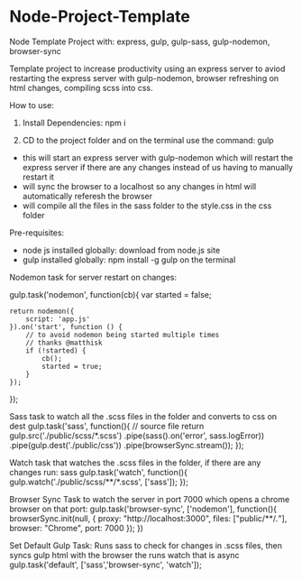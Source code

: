 # Node-Project-Template
Node Template Project with: express, gulp, gulp-sass, gulp-nodemon, browser-sync

Template project to increase productivity using an express server to aviod restarting the express server with gulp-nodemon, browser refreshing on html changes, compiling scss into css.

How to use:

1) Install Dependencies: npm i

2) CD to the project folder and on the terminal use the command: gulp
- this will start an express server with gulp-nodemon which will restart the express server if there are any changes instead of us having to manually restart it
- will sync the browser to a localhost so any changes in html will automatically referesh the browser
- will compile all the files in the sass folder to the style.css in the css folder

Pre-requisites:
- node js installed globally: download from node.js site
- gulp installed globally: npm install -g gulp on the terminal



Nodemon task for server restart on changes:

gulp.task('nodemon', function(cb){
    var started = false;
    
	return nodemon({
		script: 'app.js'
	}).on('start', function () {
		// to avoid nodemon being started multiple times
		// thanks @matthisk
		if (!started) {
			cb();
			started = true; 
		} 
	});
});

Sass task to watch all the .scss files in the folder and converts to css on dest
gulp.task('sass', function(){
    // source file
    return gulp.src('./public/scss/*.scss')
    .pipe(sass().on('error', sass.logError))
    .pipe(gulp.dest('./public/css'))
    .pipe(browserSync.stream());
});


Watch task that watches the .scss files in the folder, if there are any changes run: sass
gulp.task('watch', function(){
    gulp.watch('./public/scss/**/*.scss', ['sass']);
});


Browser Sync Task to watch the server in port 7000 which opens a chrome browser on that port:
gulp.task('browser-sync', ['nodemon'], function(){
    browserSync.init(null, {
        proxy: "http://localhost:3000",
        files: ["public/**/*.*"],
        browser: "Chrome",
        port: 7000
    });
})

Set Default Gulp Task:
Runs sass to check for changes in .scss files, then syncs gulp html with the browser the runs watch that is async
gulp.task('default', ['sass','browser-sync', 'watch']);


